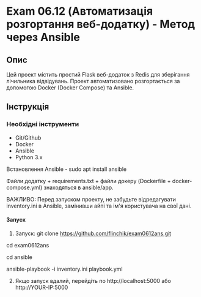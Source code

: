 # Exam 06.12 (Автоматизація розгортання веб-додатку) - Метод через Ansible

## Опис
Цей проект містить простий Flask веб-додаток з Redis для зберігання лічильника відвідувань. Проект автоматизовано розгортається за допомогою Docker (Docker Compose) та Ansible.

## Інструкція

### Необхідні інструменти
- Git/Github
- Docker
- Ansible
- Python 3.x

Встановлення Ansible - sudo apt install ansible

Файли додатку + requirements.txt + файли докеру (Dockerfile + docker-compose.yml) знаходяться в ansible/app.

ВАЖЛИВО: Перед запуском проекту, не забудьте відредагувати inventory.ini в Ansible, замінивши айпі та ім'я користувача на свої дані.

#### Запуск
1. Запуск:
git clone https://github.com/flinchik/exam0612ans.git

cd exam0612ans

cd ansible

ansible-playbook -i inventory.ini playbook.yml

2. Якщо запуск вдалий, перейдіть по http://localhost:5000 або http://YOUR-IP:5000


